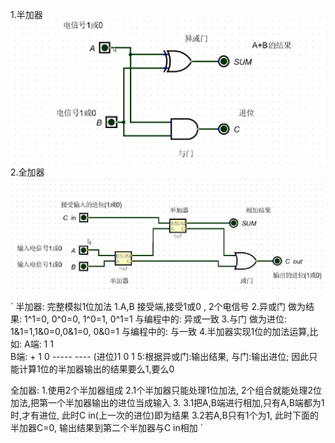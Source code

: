 1.半加器
![半加器](imgs/half.gif)
2.全加器
![全加器](imgs/all_add.gif)

`
半加器: 完整模拟1位加法
1.A,B 接受端,接受1或0 , 2个电信号
2.异或门 做为结果: 1^1=0, 0^0=0, 1^0=1, 0^1=1 与编程中的: 异或一致
3.与门   做为进位: 1&1=1,1&0=0,0&1=0, 0&0=1 与编程中的: 与一致
4.半加器实现1位的加法运算,比如:
  A端:                               1          1         
  B端:                            +  1          0
                                  -----       ----
                            (进位)1  0          1
5:根据异或门:输出结果, 与门:输出进位; 因此只能计算1位的半加器输出的结果要么1,要么0

全加器:
1.使用2个半加器组成
2.1个半加器只能处理1位加法, 2个组合就能处理2位加法,把第一个半加器输出的进位当成输入
3.
  3.1把A,B端进行相加,只有A,B端都为1时,才有进位, 此时C in(上一次的进位)即为结果
  3.2若A,B只有1个为1, 此时下面的半加器C=0, 输出结果到第二个半加器与C in相加
`
          

